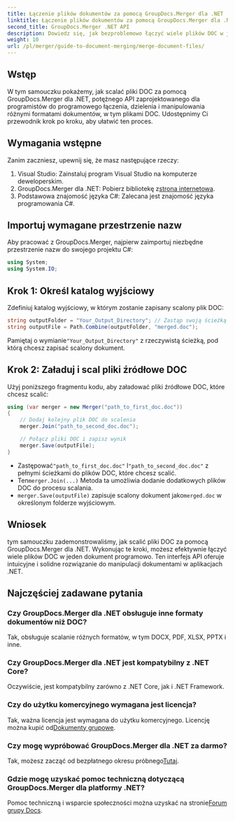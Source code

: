```yaml
---
title: Łączenie plików dokumentów za pomocą GroupDocs.Merger dla .NET
linktitle: Łączenie plików dokumentów za pomocą GroupDocs.Merger dla .NET
second_title: GroupDocs.Merger .NET API
description: Dowiedz się, jak bezproblemowo łączyć wiele plików DOC w jeden dokument za pomocą GroupDocs.Merger dla .NET. Ten kompleksowy samouczek zapewnia jasne podejście krok po kroku, obejmujące wymagania wstępne, fragmenty kodu i często zadawane pytania.
weight: 10
url: /pl/merger/guide-to-document-merging/merge-document-files/
---
```

## Wstęp

W tym samouczku pokażemy, jak scalać pliki DOC za pomocą GroupDocs.Merger dla .NET, potężnego API zaprojektowanego dla programistów do programowego łączenia, dzielenia i manipulowania różnymi formatami dokumentów, w tym plikami DOC. Udostępnimy Ci przewodnik krok po kroku, aby ułatwić ten proces.

## Wymagania wstępne

Zanim zaczniesz, upewnij się, że masz następujące rzeczy:

1. Visual Studio: Zainstaluj program Visual Studio na komputerze deweloperskim.
2. GroupDocs.Merger dla .NET: Pobierz bibliotekę z[strona internetowa](https://releases.groupdocs.com/merger/net/).
3. Podstawowa znajomość języka C#: Zalecana jest znajomość języka programowania C#.

## Importuj wymagane przestrzenie nazw

Aby pracować z GroupDocs.Merger, najpierw zaimportuj niezbędne przestrzenie nazw do swojego projektu C#:

```csharp
using System;
using System.IO;
```

## Krok 1: Określ katalog wyjściowy

Zdefiniuj katalog wyjściowy, w którym zostanie zapisany scalony plik DOC:

```csharp
string outputFolder = "Your_Output_Directory"; // Zastąp swoją ścieżką
string outputFile = Path.Combine(outputFolder, "merged.doc");
```

 Pamiętaj o wymianie`"Your_Output_Directory"` z rzeczywistą ścieżką, pod którą chcesz zapisać scalony dokument.

## Krok 2: Załaduj i scal pliki źródłowe DOC

Użyj poniższego fragmentu kodu, aby załadować pliki źródłowe DOC, które chcesz scalić:

```csharp
using (var merger = new Merger("path_to_first_doc.doc"))
{
    // Dodaj kolejny plik DOC do scalenia
    merger.Join("path_to_second_doc.doc");

    // Połącz pliki DOC i zapisz wynik
    merger.Save(outputFile);
}
```


-  Zastępować`"path_to_first_doc.doc"` I`"path_to_second_doc.doc"` z pełnymi ścieżkami do plików DOC, które chcesz scalić.
-  Ten`merger.Join(...)` Metoda ta umożliwia dodanie dodatkowych plików DOC do procesu scalania.
- `merger.Save(outputFile)` zapisuje scalony dokument jako`merged.doc` w określonym folderze wyjściowym.

## Wniosek

tym samouczku zademonstrowaliśmy, jak scalić pliki DOC za pomocą GroupDocs.Merger dla .NET. Wykonując te kroki, możesz efektywnie łączyć wiele plików DOC w jeden dokument programowo. Ten interfejs API oferuje intuicyjne i solidne rozwiązanie do manipulacji dokumentami w aplikacjach .NET.

## Najczęściej zadawane pytania

### Czy GroupDocs.Merger dla .NET obsługuje inne formaty dokumentów niż DOC?

Tak, obsługuje scalanie różnych formatów, w tym DOCX, PDF, XLSX, PPTX i inne.

### Czy GroupDocs.Merger dla .NET jest kompatybilny z .NET Core?

Oczywiście, jest kompatybilny zarówno z .NET Core, jak i .NET Framework.

### Czy do użytku komercyjnego wymagana jest licencja?

 Tak, ważna licencja jest wymagana do użytku komercyjnego. Licencję można kupić od[Dokumenty grupowe](https://purchase.groupdocs.com/buy).

### Czy mogę wypróbować GroupDocs.Merger dla .NET za darmo?

 Tak, możesz zacząć od bezpłatnego okresu próbnego[Tutaj](https://releases.groupdocs.com/).

### Gdzie mogę uzyskać pomoc techniczną dotyczącą GroupDocs.Merger dla platformy .NET?

 Pomoc techniczną i wsparcie społeczności można uzyskać na stronie[Forum grupy Docs](https://forum.groupdocs.com/c/merger/32).